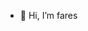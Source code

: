 - 👋 Hi, I’m fares

<!---
faresmez/faresmez is a ✨ special ✨ repository because its `README.md` (this file) appears on your GitHub profile.
You can click the Preview link to take a look at your changes.
--->
